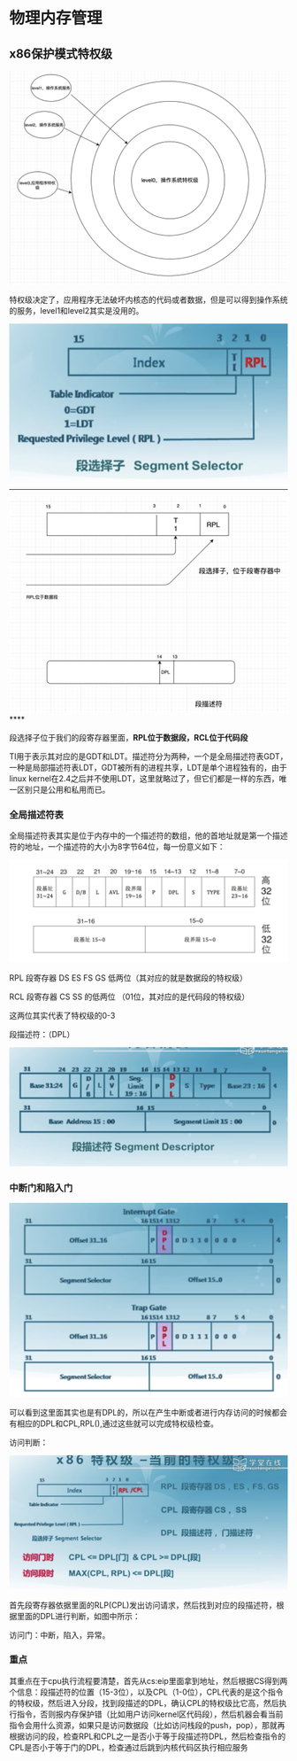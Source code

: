 # 物理内存管理

## x86保护模式特权级

![image-20200908093535945](物理内存管理.assets/image-20200908093535945.png)

特权级决定了，应用程序无法破坏内核态的代码或者数据，但是可以得到操作系统的服务，level1和level2其实是没用的。



![image-20200905171004508](物理内存管理.assets/image-20200905171004508.png)

****

![image-20200908095456695](物理内存管理.assets/image-20200908095456695.png)****

段选择子位于我们的段寄存器里面，**RPL位于数据段，RCL位于代码段**

TI用于表示其对应的是GDT和LDT。描述符分为两种，一个是全局描述符表GDT，一种是局部描述符表LDT，GDT被所有的进程共享，LDT是单个进程独有的，由于linux kernel在2.4之后并不使用LDT，这里就略过了，但它们都是一样的东西，唯一区别只是公用和私用而已。

### 全局描述符表

全局描述符表其实是位于内存中的一个描述符的数组，他的首地址就是第一个描述符的地址，一个描述符的大小为8字节64位，每一份意义如下：

![image-20200908120350574](物理内存管理.assets/image-20200908120350574.png)



RPL 段寄存器 DS ES FS GS  低两位（其对应的就是数据段的特权级）

RCL 段寄存器 CS SS 的低两位 （01位，其对应的是代码段的特权级）

这两位其实代表了特权级的0-3

段描述符：（DPL）

![image-20200905172643973](物理内存管理.assets/image-20200905172643973.png)

### 中断门和陷入门

![image-20200908095628808](物理内存管理.assets/image-20200908095628808.png)

可以看到这里面其实也是有DPL的，所以在产生中断或者进行内存访问的时候都会有相应的DPL和CPL,RPL(),通过这些就可以完成特权级检查。

访问判断：

![image-20200905173235123](物理内存管理.assets/image-20200905173235123.png)

首先段寄存器依据里面的RLP(CPL)发出访问请求，然后找到对应的段描述符，根据里面的DPL进行判断，如图中所示：

访问门：中断，陷入，异常。

### 重点

其重点在于cpu执行流程要清楚，首先从cs:eip里面拿到地址，然后根据CS得到两个信息：段描述符的位置（15-3位），以及CPL（1-0位），CPL代表的是这个指令的特权级，然后进入分段，找到段描述的DPL，确认CPL的特权级比它高，然后执行指令，否则报内存保护错（比如用户访问kernel区代码段），然后机器会看当前指令会用什么资源，如果只是访问数据段（比如访问栈段的push，pop），那就再根据访问的段，检查RPL和CPL之一是否小于等于段描述符DPL，然后检查指令的CPL是否小于等于门的DPL，检查通过后跳到内核代码区执行相应服务

